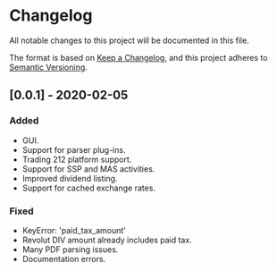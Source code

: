 # Changelog

All notable changes to this project will be documented in this file.

The format is based on [Keep a Changelog](https://keepachangelog.com/en/1.0.0/),
and this project adheres to [Semantic Versioning](https://semver.org/spec/v2.0.0.html).


## [0.0.1] - 2020-02-05
### Added
- GUI.
- Support for parser plug-ins.
- Trading 212 platform support.
- Support for SSP and MAS activities.
- Improved dividend listing.
- Support for cached exchange rates.

### Fixed
- KeyError: 'paid_tax_amount'
- Revolut DIV amount already includes paid tax.
- Many PDF parsing issues.
- Documentation errors.
